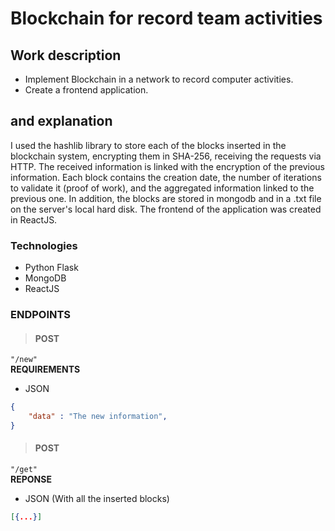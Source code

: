 # Blockchain for record team activities

## Work description
- Implement Blockchain in a network to record computer activities.
- Create a frontend application.

##  and explanation
I used the hashlib library to store each of the blocks inserted in the blockchain system, encrypting them in SHA-256, receiving the requests via HTTP. The received information is linked with the encryption of the previous information. Each block contains the creation date, the number of iterations to validate it (proof of work), and the aggregated information linked to the previous one.
In addition, the blocks are stored in mongodb and in a .txt file on the server's local hard disk.
The frontend of the application was created in ReactJS.

### Technologies
- Python Flask
- MongoDB
- ReactJS

### ENDPOINTS

> #### **POST**
`"/new"`<br>
**REQUIREMENTS**
- JSON
```json
{
    "data" : "The new information",
}
```

> #### **POST**
`"/get"`<br>
**REPONSE**
- JSON (With all the inserted blocks)
```json
[{...}]
```